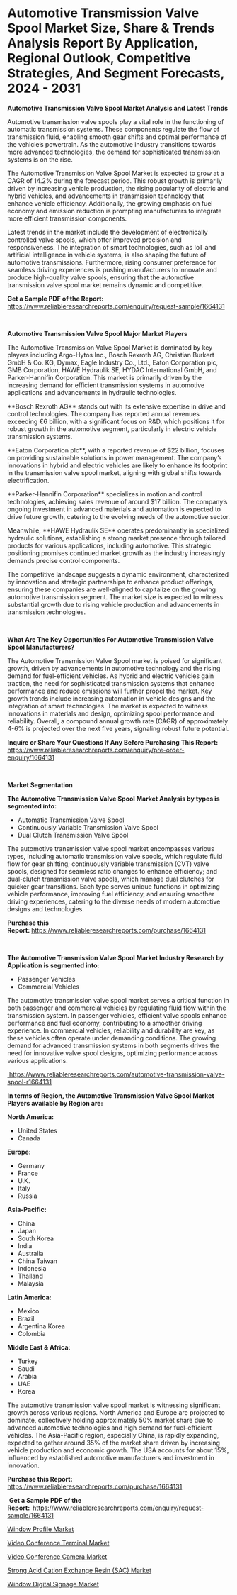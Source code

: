 <p><h1>Automotive Transmission Valve Spool Market Size, Share & Trends Analysis Report By Application, Regional Outlook, Competitive Strategies, And Segment Forecasts, 2024 - 2031</h1></p><p><strong>Automotive Transmission Valve Spool Market Analysis and Latest Trends</strong></p>
<p><p>Automotive transmission valve spools play a vital role in the functioning of automatic transmission systems. These components regulate the flow of transmission fluid, enabling smooth gear shifts and optimal performance of the vehicle’s powertrain. As the automotive industry transitions towards more advanced technologies, the demand for sophisticated transmission systems is on the rise.</p><p>The Automotive Transmission Valve Spool Market is expected to grow at a CAGR of 14.2% during the forecast period. This robust growth is primarily driven by increasing vehicle production, the rising popularity of electric and hybrid vehicles, and advancements in transmission technology that enhance vehicle efficiency. Additionally, the growing emphasis on fuel economy and emission reduction is prompting manufacturers to integrate more efficient transmission components.</p><p>Latest trends in the market include the development of electronically controlled valve spools, which offer improved precision and responsiveness. The integration of smart technologies, such as IoT and artificial intelligence in vehicle systems, is also shaping the future of automotive transmissions. Furthermore, rising consumer preference for seamless driving experiences is pushing manufacturers to innovate and produce high-quality valve spools, ensuring that the automotive transmission valve spool market remains dynamic and competitive.</p></p>
<p><strong>Get a Sample PDF of the Report:&nbsp;</strong> <a href="https://www.reliableresearchreports.com/enquiry/request-sample/1664131?utm_campaign=34&utm_medium=2&utm_source=Github&utm_content=ia&utm_term=28092024&utm_id=automotive-transmission-valve-spool">https://www.reliableresearchreports.com/enquiry/request-sample/1664131</a></p>
<p>&nbsp;</p>
<p><strong>Automotive Transmission Valve Spool Major Market Players</strong></p>
<p><p>The Automotive Transmission Valve Spool Market is dominated by key players including Argo-Hytos Inc., Bosch Rexroth AG, Christian Burkert GmbH & Co. KG, Dymax, Eagle Industry Co., Ltd., Eaton Corporation plc, GMB Corporation, HAWE Hydraulik SE, HYDAC International GmbH, and Parker-Hannifin Corporation. This market is primarily driven by the increasing demand for efficient transmission systems in automotive applications and advancements in hydraulic technologies.</p><p>**Bosch Rexroth AG** stands out with its extensive expertise in drive and control technologies. The company has reported annual revenues exceeding €6 billion, with a significant focus on R&D, which positions it for robust growth in the automotive segment, particularly in electric vehicle transmission systems.</p><p>**Eaton Corporation plc**, with a reported revenue of $22 billion, focuses on providing sustainable solutions in power management. The company’s innovations in hybrid and electric vehicles are likely to enhance its footprint in the transmission valve spool market, aligning with global shifts towards electrification.</p><p>**Parker-Hannifin Corporation** specializes in motion and control technologies, achieving sales revenue of around $17 billion. The company’s ongoing investment in advanced materials and automation is expected to drive future growth, catering to the evolving needs of the automotive sector.</p><p>Meanwhile, **HAWE Hydraulik SE** operates predominantly in specialized hydraulic solutions, establishing a strong market presence through tailored products for various applications, including automotive. This strategic positioning promises continued market growth as the industry increasingly demands precise control components.</p><p>The competitive landscape suggests a dynamic environment, characterized by innovation and strategic partnerships to enhance product offerings, ensuring these companies are well-aligned to capitalize on the growing automotive transmission segment. The market size is expected to witness substantial growth due to rising vehicle production and advancements in transmission technologies.</p></p>
<p>&nbsp;</p>
<p><strong>What Are The Key Opportunities For Automotive Transmission Valve Spool Manufacturers?</strong></p>
<p><p>The Automotive Transmission Valve Spool market is poised for significant growth, driven by advancements in automotive technology and the rising demand for fuel-efficient vehicles. As hybrid and electric vehicles gain traction, the need for sophisticated transmission systems that enhance performance and reduce emissions will further propel the market. Key growth trends include increasing automation in vehicle designs and the integration of smart technologies. The market is expected to witness innovations in materials and design, optimizing spool performance and reliability. Overall, a compound annual growth rate (CAGR) of approximately 4-6% is projected over the next five years, signaling robust future potential.</p></p>
<p><strong>Inquire or Share Your Questions If Any Before Purchasing This Report:</strong> <a href="https://www.reliableresearchreports.com/enquiry/pre-order-enquiry/1664131?utm_campaign=34&utm_medium=2&utm_source=Github&utm_content=ia&utm_term=28092024&utm_id=automotive-transmission-valve-spool">https://www.reliableresearchreports.com/enquiry/pre-order-enquiry/1664131</a></p>
<p>&nbsp;</p>
<p><strong>Market Segmentation</strong></p>
<p><strong>The Automotive Transmission Valve Spool Market Analysis by types is segmented into:</strong></p>
<p><ul><li>Automatic Transmission Valve Spool</li><li>Continuously Variable Transmission Valve Spool</li><li>Dual Clutch Transmission Valve Spool</li></ul></p>
<p><p>The automotive transmission valve spool market encompasses various types, including automatic transmission valve spools, which regulate fluid flow for gear shifting; continuously variable transmission (CVT) valve spools, designed for seamless ratio changes to enhance efficiency; and dual-clutch transmission valve spools, which manage dual clutches for quicker gear transitions. Each type serves unique functions in optimizing vehicle performance, improving fuel efficiency, and ensuring smoother driving experiences, catering to the diverse needs of modern automotive designs and technologies.</p></p>
<p><strong>Purchase this Report:&nbsp;</strong><a href="https://www.reliableresearchreports.com/purchase/1664131?utm_campaign=34&utm_medium=2&utm_source=Github&utm_content=ia&utm_term=28092024&utm_id=automotive-transmission-valve-spool">https://www.reliableresearchreports.com/purchase/1664131</a></p>
<p>&nbsp;</p>
<p><strong>The Automotive Transmission Valve Spool Market Industry Research by Application is segmented into:</strong></p>
<p><ul><li>Passenger Vehicles</li><li>Commercial Vehicles</li></ul></p>
<p><p>The automotive transmission valve spool market serves a critical function in both passenger and commercial vehicles by regulating fluid flow within the transmission system. In passenger vehicles, efficient valve spools enhance performance and fuel economy, contributing to a smoother driving experience. In commercial vehicles, reliability and durability are key, as these vehicles often operate under demanding conditions. The growing demand for advanced transmission systems in both segments drives the need for innovative valve spool designs, optimizing performance across various applications.</p></p>
<p><a href="https://www.reliableresearchreports.com/automotive-transmission-valve-spool-r1664131?utm_campaign=34&utm_medium=2&utm_source=Github&utm_content=ia&utm_term=28092024&utm_id=automotive-transmission-valve-spool">&nbsp;https://www.reliableresearchreports.com/automotive-transmission-valve-spool-r1664131</a></p>
<p><strong>In terms of Region, the Automotive Transmission Valve Spool Market Players available by Region are:</strong></p>
<p>
    <p> <strong> North America: </strong>
        <ul>
            <li>United States</li>
            <li>Canada</li>
        </ul>
        </p> 
    <p> <strong> Europe: </strong>
        <ul>
            <li>Germany</li>
            <li>France</li>
            <li>U.K.</li>
            <li>Italy</li>
            <li>Russia</li>
        </ul>
        </p> 
    <p> <strong> Asia-Pacific: </strong>
        <ul>
            <li>China</li>
            <li>Japan</li>
            <li>South Korea</li>
            <li>India</li>
            <li>Australia</li>
            <li>China Taiwan</li>
            <li>Indonesia</li>
            <li>Thailand</li>
            <li>Malaysia</li>
        </ul>
        </p> 
    <p> <strong> Latin America: </strong>
        <ul>
            <li>Mexico</li>
            <li>Brazil</li>
            <li>Argentina Korea</li>
            <li>Colombia</li>
        </ul>
        </p> 
    <p> <strong> Middle East & Africa: </strong>
        <ul>
            <li>Turkey</li>
            <li>Saudi</li>
            <li>Arabia</li>
            <li>UAE</li>
            <li>Korea</li>
        </ul>
    </p>
    </p>
<p><p>The automotive transmission valve spool market is witnessing significant growth across various regions. North America and Europe are projected to dominate, collectively holding approximately 50% market share due to advanced automotive technologies and high demand for fuel-efficient vehicles. The Asia-Pacific region, especially China, is rapidly expanding, expected to gather around 35% of the market share driven by increasing vehicle production and economic growth. The USA accounts for about 15%, influenced by established automotive manufacturers and investment in innovation.</p></p>
<p><strong>Purchase this Report: </strong><a href="https://www.reliableresearchreports.com/purchase/1664131?utm_campaign=34&utm_medium=2&utm_source=Github&utm_content=ia&utm_term=28092024&utm_id=automotive-transmission-valve-spool">https://www.reliableresearchreports.com/purchase/1664131</a></p>
<p>&nbsp;<strong>Get a Sample PDF of the Report:&nbsp;&nbsp;</strong><a href="https://www.reliableresearchreports.com/enquiry/request-sample/1664131?utm_campaign=34&utm_medium=2&utm_source=Github&utm_content=ia&utm_term=28092024&utm_id=automotive-transmission-valve-spool">https://www.reliableresearchreports.com/enquiry/request-sample/1664131</a></p>
<p><strong></strong></p>
<p><p><a href="https://www.linkedin.com/pulse/global-window-profile-market-opportunities-challenges2024--lvwue?utm_campaign=34&utm_medium=2&utm_source=Github&utm_content=ia&utm_term=28092024&utm_id=automotive-transmission-valve-spool">Window Profile Market</a></p><p><a href="https://issuu.com/reportprime-2/docs/video-conference-terminal-market-si_e54081cf3b2615?utm_campaign=34&utm_medium=2&utm_source=Github&utm_content=ia&utm_term=28092024&utm_id=automotive-transmission-valve-spool">Video Conference Terminal Market</a></p><p><a href="https://issuu.com/reportprime-2/docs/video-conference-camera-market-size_902c5367277390?utm_campaign=34&utm_medium=2&utm_source=Github&utm_content=ia&utm_term=28092024&utm_id=automotive-transmission-valve-spool">Video Conference Camera Market</a></p><p><a href="https://github.com/HobertDavis43/Market-Research-Report-List-1/blob/main/strong-acid-cation-exchange-resin-sac-market.md?utm_campaign=34&utm_medium=2&utm_source=Github&utm_content=ia&utm_term=28092024&utm_id=automotive-transmission-valve-spool">Strong Acid Cation Exchange Resin (SAC) Market</a></p><p><a href="https://www.linkedin.com/pulse/global-window-digital-signage-market-analysis-key-trends-future-ot1pe?utm_campaign=34&utm_medium=2&utm_source=Github&utm_content=ia&utm_term=28092024&utm_id=automotive-transmission-valve-spool">Window Digital Signage Market</a></p></p>